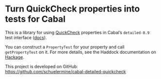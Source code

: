 # Turn QuickCheck properties into tests for Cabal

This is a library for using [QuickCheck](https://hackage.haskell.org/package/QuickCheck) properties in Cabal’s `detailed-0.9` test interface ([docs](https://cabal.readthedocs.io/en/3.6/cabal-package.html#example-package-using-detailed-0-9-interface)).

You can construct a `PropertyTest` for your property and call `getPropertyTest` on it. For more details, see the Haddock documentation on [Hackage](https://hackage.haskell.org/package/cabal-detailed-quickcheck).

This project is developed on GitHub: <https://github.com/schuelermine/cabal-detailed-quickcheck>
